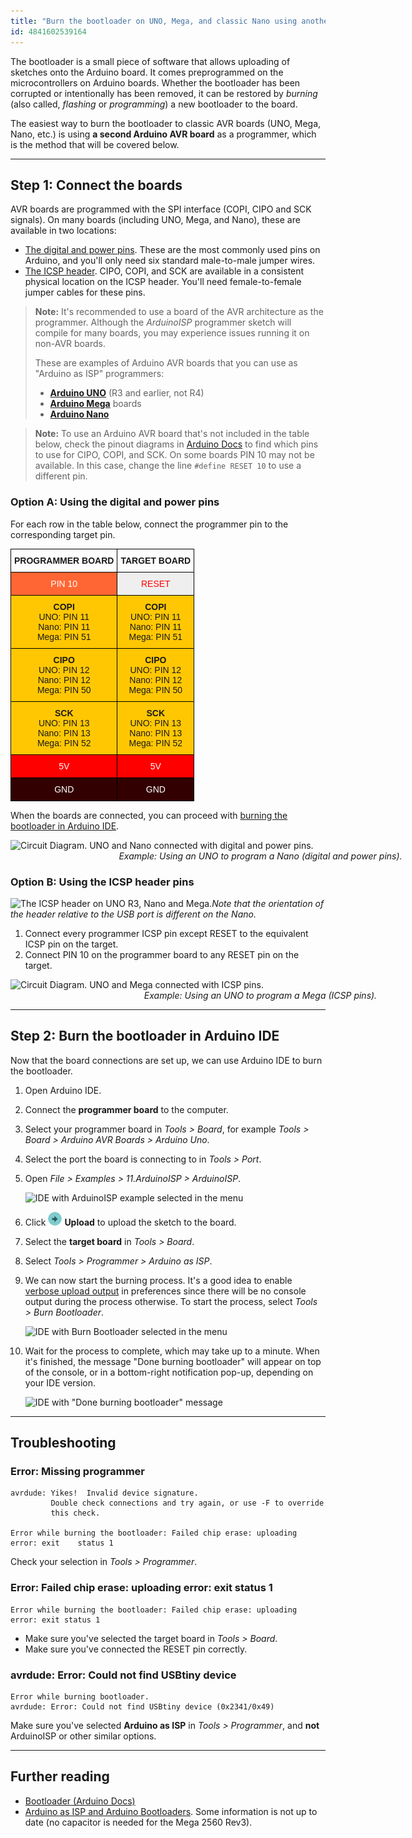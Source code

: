 ```yaml
---
title: "Burn the bootloader on UNO, Mega, and classic Nano using another Arduino"
id: 4841602539164
---
```


The bootloader is a small piece of software that allows uploading of sketches onto the Arduino board. It comes preprogrammed on the microcontrollers on Arduino boards. Whether the bootloader has been corrupted or intentionally has been removed, it can be restored by _burning_ (also called, _flashing_ or _programming_) a new bootloader to the board.

The easiest way to burn the bootloader to classic AVR boards (UNO, Mega, Nano, etc.) is using **a second Arduino AVR board** as a programmer, which is the method that will be covered below.

---

## Step 1: Connect the boards

AVR boards are programmed with the SPI interface (COPI, CIPO and SCK signals). On many boards (including UNO, Mega, and Nano), these are available in two locations:

* [The digital and power pins](#common-pins). These are the most commonly used pins on Arduino, and you'll only need six standard male-to-male jumper wires.
* [The ICSP header](#icsp). CIPO, COPI, and SCK are available in a consistent physical location on the ICSP header. You'll need female-to-female jumper cables for these pins.

> **Note:** It's recommended to use a board of the AVR architecture as the programmer. Although the _ArduinoISP_ programmer sketch will compile for many boards, you may experience issues running it on non-AVR boards.
>
> These are examples of Arduino AVR boards that you can use as "Arduino as ISP" programmers:
>
> * **[Arduino UNO](https://docs.arduino.cc/hardware/uno-rev3)** (R3 and earlier, not R4)
> * **[Arduino Mega](https://docs.arduino.cc/hardware/mega-2560)** boards
> * **[Arduino Nano](https://docs.arduino.cc/hardware/nano)**

<!-- NOTE: Empty line to avoid breaking rule MD028 -->

> **Note:** To use an Arduino AVR board that's not included in the table below, check the pinout diagrams in [Arduino Docs](https://docs.arduino.cc/) to find which pins to use for CIPO, COPI, and SCK. On some boards PIN 10 may not be available. In this case, change the line `#define RESET 10` to use a different pin.

<a id="common-pins"></a>

### Option A: Using the digital and power pins

For each row in the table below, connect the programmer pin to the corresponding target pin.

<table class="tg" style="border-collapse: collapse;border-spacing: 0;">
<thead>
  <tr>
    <th class="tg-mqa1" style="border-color: #000000;border-style: solid;border-width: 1px;font-family: Arial, sans-serif;font-size: 14px;font-weight: bold;overflow: hidden;padding: 10px 5px;word-break: normal;text-align: center;vertical-align: top;">PROGRAMMER BOARD</th>
    <th class="tg-mqa1" style="border-color: #000000;border-style: solid;border-width: 1px;font-family: Arial, sans-serif;font-size: 14px;font-weight: bold;overflow: hidden;padding: 10px 5px;word-break: normal;text-align: center;vertical-align: top;">TARGET BOARD</th>
  </tr>
</thead>
<tbody>
  <tr>
    <td class="tg-yrcx" style="border-color: #000000;border-style: solid;border-width: 1px;font-family: Arial, sans-serif;font-size: 14px;overflow: hidden;padding: 10px 5px;word-break: normal;background-color: #ff6633;color: #ffffff;text-align: center;vertical-align: top;">PIN 10</td>
    <td class="tg-rr0h" style="border-color: #000000;border-style: solid;border-width: 1px;font-family: Arial, sans-serif;font-size: 14px;overflow: hidden;padding: 10px 5px;word-break: normal;background-color: #efefef;color: #fe0000;text-align: center;vertical-align: top;">RESET</td>
  </tr>
  <tr>
    <td class="tg-ejxt" rowspan="3" style="border-color: #000000;border-style: solid;border-width: 1px;font-family: Arial, sans-serif;font-size: 14px;overflow: hidden;padding: 10px 5px;word-break: normal;background-color: #ffc702;text-align: center;vertical-align: top;"><span style="font-weight:bold">COPI</span><br>UNO: PIN 11<br>Nano: PIN 11<br>Mega: PIN 51</td>
    <td class="tg-ejxt" rowspan="3" style="border-color: #000000;border-style: solid;border-width: 1px;font-family: Arial, sans-serif;font-size: 14px;overflow: hidden;padding: 10px 5px;word-break: normal;background-color: #ffc702;text-align: center;vertical-align: top;"><span style="font-weight:bold">COPI</span><br>UNO: PIN 11<br>Nano: PIN 11<br>Mega: PIN 51</td>
  </tr>
  <tr>
  </tr>
  <tr>
  </tr>
  <tr>
    <td class="tg-xawf" rowspan="3" style="border-color: #000000;border-style: solid;border-width: 1px;font-family: Arial, sans-serif;font-size: 14px;overflow: hidden;padding: 10px 5px;word-break: normal;background-color: #FFC702;text-align: center;vertical-align: top;"><span style="font-weight:bold">CIPO</span><br>UNO: PIN 12<br>Nano: PIN 12<br>Mega: PIN 50</td>
    <td class="tg-ejxt" rowspan="3" style="border-color: #000000;border-style: solid;border-width: 1px;font-family: Arial, sans-serif;font-size: 14px;overflow: hidden;padding: 10px 5px;word-break: normal;background-color: #ffc702;text-align: center;vertical-align: top;"><span style="font-weight:bold">CIPO</span><br>UNO: PIN 12<br>Nano: PIN 12<br>Mega: PIN 50</td>
  </tr>
  <tr>
  </tr>
  <tr>
  </tr>
  <tr>
    <td class="tg-ejxt" rowspan="3" style="border-color: #000000;border-style: solid;border-width: 1px;font-family: Arial, sans-serif;font-size: 14px;overflow: hidden;padding: 10px 5px;word-break: normal;background-color: #ffc702;text-align: center;vertical-align: top;"><span style="font-weight:bold">SCK</span><br>UNO: PIN 13<br>Nano: PIN 13<br>Mega: PIN 52</td>
    <td class="tg-ejxt" rowspan="3" style="border-color: #000000;border-style: solid;border-width: 1px;font-family: Arial, sans-serif;font-size: 14px;overflow: hidden;padding: 10px 5px;word-break: normal;background-color: #ffc702;text-align: center;vertical-align: top;"><span style="font-weight:bold">SCK</span><br>UNO: PIN 13<br>Nano: PIN 13<br>Mega: PIN 52</td>
  </tr>
  <tr>
  </tr>
  <tr>
  </tr>
  <tr>
    <td class="tg-29y7" style="border-color: #000000;border-style: solid;border-width: 1px;font-family: Arial, sans-serif;font-size: 14px;overflow: hidden;padding: 10px 5px;word-break: normal;background-color: #ff0000;color: #ffffff;text-align: center;vertical-align: top;">5V</td>
    <td class="tg-ru72" style="border-color: #000000;border-style: solid;border-width: 1px;font-family: Arial, sans-serif;font-size: 14px;overflow: hidden;padding: 10px 5px;word-break: normal;background-color: #fe0000;color: #ffffff;text-align: center;vertical-align: top;"><span style="font-weight:400;font-style:normal">5V</span></td>
  </tr>
  <tr>
    <td class="tg-5hz4" style="border-color: #000000;border-style: solid;border-width: 1px;font-family: Arial, sans-serif;font-size: 14px;overflow: hidden;padding: 10px 5px;word-break: normal;background-color: #330001;color: #ffffff;text-align: center;vertical-align: top;">GND</td>
    <td class="tg-5hz4" style="border-color: #000000;border-style: solid;border-width: 1px;font-family: Arial, sans-serif;font-size: 14px;overflow: hidden;padding: 10px 5px;word-break: normal;background-color: #330001;color: #ffffff;text-align: center;vertical-align: top;"><span style="font-weight:400;font-style:normal">GND</span></td>
  </tr>
</tbody>
</table>

When the boards are connected, you can proceed with [burning the bootloader in Arduino IDE](#ide).

<figure style="width: 800px; margin: 0;">
    <img src="img/Uno_to_Nano_burn_bootloader.png" alt="Circuit Diagram. UNO and Nano connected with digital and power pins.">
    <figcaption style="text-align: center; font-style: italic;">Example: Using an UNO to program a Nano (digital and power pins).</figcaption>
</figure>

<a id="icsp"></a>

### Option B: Using the ICSP header pins

![The ICSP header on UNO R3, Nano and Mega.](img/icsp-headers.png)_Note that the orientation of the header relative to the USB port is different on the Nano._

1. Connect every programmer ICSP pin except RESET to the equivalent ICSP pin on the target.
2. Connect PIN 10 on the programmer board to any RESET pin on the target.

<figure style="width: 800px; margin: 0;">
    <img src="img/Connections-Uno2Mega.png" alt="Circuit Diagram. UNO and Mega connected with ICSP pins.">
    <figcaption style="text-align: center; font-style: italic;">Example: Using an UNO to program a Mega (ICSP pins).</figcaption>
</figure>

---

<a id="ide"></a>

## Step 2: Burn the bootloader in Arduino IDE

Now that the board connections are set up, we can use Arduino IDE to burn the bootloader.

01. Open Arduino IDE.

02. Connect the **programmer board** to the computer.

03. Select your programmer board in _Tools > Board_, for example _Tools > Board > Arduino AVR Boards > Arduino Uno_.

04. Select the port the board is connecting to in _Tools > Port_.

05. Open _File > Examples > 11.ArduinoISP > ArduinoISP_.

    ![IDE with ArduinoISP example selected in the menu](img/ide1-windows-example-ArduinoISP.png)

06. Click ![Upload button](img/symbol_upload.png) **Upload** to upload the sketch to the board.

07. Select the **target board** in _Tools > Board_.

08. Select _Tools > Programmer > Arduino as ISP_.

09. We can now start the burning process. It's a good idea to enable [verbose upload output](https://support.arduino.cc/hc/en-us/articles/4407705216274) in preferences since there will be no console output during the process otherwise. To start the process, select _Tools > Burn Bootloader_.

    ![IDE with Burn Bootloader selected in the menu](img/ide1-windows-burn-bootloader.png)

10. Wait for the process to complete, which may take up to a minute. When it's finished, the message "Done burning bootloader" will appear on top of the console, or in a bottom-right notification pop-up, depending on your IDE version.

    ![IDE with "Done burning bootloader" message](img/ide1-windows-burn-bootloader-done.png)

---

## Troubleshooting

### Error: Missing programmer

```
avrdude: Yikes!  Invalid device signature.
         Double check connections and try again, or use -F to override
         this check.

Error while burning the bootloader: Failed chip erase: uploading error: exit    status 1
```

Check your selection in _Tools > Programmer_.

### Error: Failed chip erase: uploading error: exit status 1

```
Error while burning the bootloader: Failed chip erase: uploading error: exit status 1
```

* Make sure you've selected the target board in _Tools > Board_.
* Make sure you've connected the RESET pin correctly.

### avrdude: Error: Could not find USBtiny device

```
Error while burning bootloader.
avrdude: Error: Could not find USBtiny device (0x2341/0x49)

```

Make sure you've selected **Arduino as ISP** in _Tools > Programmer_, and **not** ArduinoISP or other similar options.

---

## Further reading

* [Bootloader (Arduino Docs)](https://docs.arduino.cc/hacking/software/Bootloader)
* [Arduino as ISP and Arduino Bootloaders](https://docs.arduino.cc/built-in-examples/arduino-isp/ArduinoISP). Some information is not up to date (no capacitor is needed for the Mega 2560 Rev3).
